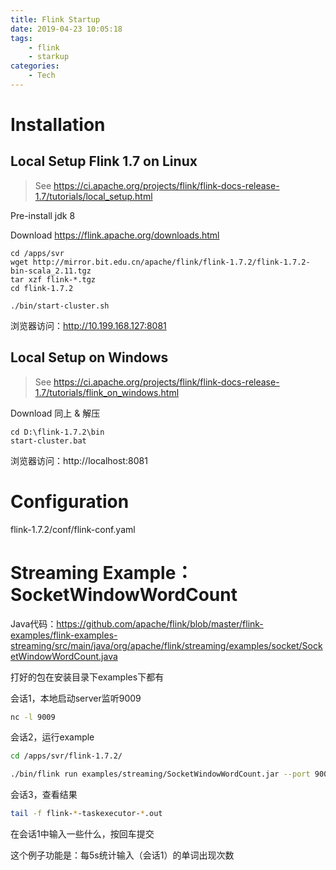 ```yaml
---
title: Flink Startup
date: 2019-04-23 10:05:18
tags:
    - flink
    - starkup
categories:
    - Tech
---
```




# Installation

## Local Setup Flink 1.7 on Linux

> See https://ci.apache.org/projects/flink/flink-docs-release-1.7/tutorials/local_setup.html

<!-- more -->

Pre-install
jdk 8

Download
https://flink.apache.org/downloads.html

```
cd /apps/svr
wget http://mirror.bit.edu.cn/apache/flink/flink-1.7.2/flink-1.7.2-bin-scala_2.11.tgz
tar xzf flink-*.tgz
cd flink-1.7.2

./bin/start-cluster.sh
```

浏览器访问：http://10.199.168.127:8081

## Local Setup on Windows

> See https://ci.apache.org/projects/flink/flink-docs-release-1.7/tutorials/flink_on_windows.html

Download 同上 & 解压

```
cd D:\flink-1.7.2\bin
start-cluster.bat
```
浏览器访问：http://localhost:8081


# Configuration

flink-1.7.2/conf/flink-conf.yaml


# Streaming Example：SocketWindowWordCount

Java代码：https://github.com/apache/flink/blob/master/flink-examples/flink-examples-streaming/src/main/java/org/apache/flink/streaming/examples/socket/SocketWindowWordCount.java

打好的包在安装目录下examples下都有

会话1，本地启动server监听9009
```bash
nc -l 9009
```
会话2，运行example
```bash
cd /apps/svr/flink-1.7.2/

./bin/flink run examples/streaming/SocketWindowWordCount.jar --port 9009
```
会话3，查看结果
```bash
tail -f flink-*-taskexecutor-*.out
```
在会话1中输入一些什么，按回车提交

这个例子功能是：每5s统计输入（会话1）的单词出现次数
